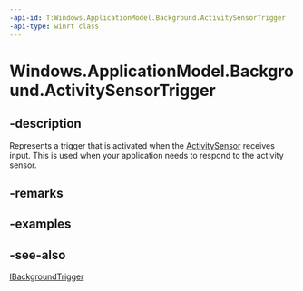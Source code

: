 ----api-id: T:Windows.ApplicationModel.Background.ActivitySensorTrigger
-api-type: winrt class
---<!-- Class syntax.public class ActivitySensorTrigger : Windows.ApplicationModel.Background.IActivitySensorTrigger, Windows.ApplicationModel.Background.IBackgroundTrigger--># Windows.ApplicationModel.Background.ActivitySensorTrigger## -descriptionRepresents a trigger that is activated when the [ActivitySensor](../windows.devices.sensors/activitysensor.md) receives input. This is used when your application needs to respond to the activity sensor.## -remarks## -examples## -see-also[IBackgroundTrigger](ibackgroundtrigger.md)